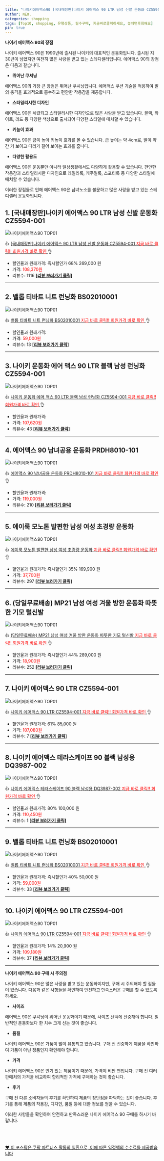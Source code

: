 ```yaml
---
title: "나이키에어맥스90 [국내매장판]나이키 에어맥스 90 LTR 남성 신발 운동화 CZ5594-001 추천 제품 비교 최저 가격 비교 장점 구매가이드"
author: NEO.
categories: shopping
tags: [Top10, shopping, 유행상품, 필수구매, 지금바로클릭하세요, 놓치면후회해요]
pin: true
---
```

**나이키 에어맥스 90의 장점**

나이키 에어맥스 90은 1990년에 출시된 나이키의 대표적인 운동화입니다. 출시된 지 30년이 넘었지만 여전히 많은 사랑을 받고 있는 스테디셀러입니다. 에어맥스 90의 장점은 다음과 같습니다.

* **뛰어난 쿠셔닝**

에어맥스 90의 가장 큰 장점은 뛰어난 쿠셔닝입니다. 에어맥스 쿠션 기술을 적용하여 발의 충격을 효과적으로 흡수하고 편안한 착용감을 제공합니다.

* **스타일리시한 디자인**

에어맥스 90은 세련되고 스타일리시한 디자인으로 많은 사랑을 받고 있습니다. 블랙, 화이트, 레드 등 다양한 색상으로 출시되어 다양한 스타일에 매치할 수 있습니다.

* **키높이 효과**

에어맥스 90은 굽이 높아 키높이 효과를 볼 수 있습니다. 굽 높이는 약 4cm로, 발이 약간 커 보이고 다리가 길어 보이는 효과를 줍니다.

* **다양한 활용도**

에어맥스 90은 운동뿐만 아니라 일상생활에서도 다양하게 활용할 수 있습니다. 편안한 착용감과 스타일리시한 디자인으로 데일리룩, 캐주얼룩, 스포티룩 등 다양한 스타일에 매치할 수 있습니다.

이러한 장점들로 인해 에어맥스 90은 남녀노소를 불문하고 많은 사랑을 받고 있는 스테디셀러 운동화입니다.

   

## 1. [국내매장판]나이키 에어맥스 90 LTR 남성 신발 운동화 CZ5594-001

![나이키에어맥스90 TOP01](https://thumbnail7.coupangcdn.com/thumbnails/remote/490x490ex/image/vendor_inventory/5f10/df82b7e1c5adb4716d91c462d4b13bfaaff9917c00ee702be5f60b77c740.jpg)


👍 [[국내매장판]나이키 에어맥스 90 LTR 남성 신발 운동화 CZ5594-001 <font color=red> 지금 바로 클릭!! 회원가격 바로 확인 </font> ](https://link.coupang.com/re/AFFSDP?lptag=AF3617701&subid=GithubCoopas&pageKey=6907135372&traceid=V0-153&itemId=16632345822&vendorItemId=87751722853) 👌 


- 할인율과 원래가격: 즉시할인가 68%  269,000   원
- 가격: <span style='color:red'>108,370원</span>
- 리뷰수: 1116  [**[리뷰 보러가기 클릭]**](https://link.coupang.com/re/AFFSDP?lptag=AF3617701&subid=GithubCoopas&pageKey=6907135372&traceid=V0-153&itemId=16632345822&vendorItemId=87751722853)

---


   

## 2. 밸롭 티바트 니트 런닝화 BS02010001

![나이키에어맥스90 TOP01](https://thumbnail6.coupangcdn.com/thumbnails/remote/490x490ex/image/retail/images/4362772421706640-49a7bc8f-1ca4-4ef5-ae6f-de3059444bbe.jpg)


👍 [밸롭 티바트 니트 런닝화 BS02010001 <font color=red> 지금 바로 클릭!! 회원가격 바로 확인 </font> ](https://link.coupang.com/re/AFFSDP?lptag=AF3617701&subid=GithubCoopas&pageKey=1987199303&traceid=V0-153&itemId=3381211085&vendorItemId=71367870497) 👌 


- 할인율과 원래가격: 
- 가격: <span style='color:red'>59,000원</span>
- 리뷰수: 13  [**[리뷰 보러가기 클릭]**](https://link.coupang.com/re/AFFSDP?lptag=AF3617701&subid=GithubCoopas&pageKey=1987199303&traceid=V0-153&itemId=3381211085&vendorItemId=71367870497)

---


   

## 3. 나이키 운동화 에어 맥스 90 LTR 블랙 남성 런닝화 CZ5594-001

![나이키에어맥스90 TOP01](https://thumbnail7.coupangcdn.com/thumbnails/remote/490x490ex/image/vendor_inventory/5f10/df82b7e1c5adb4716d91c462d4b13bfaaff9917c00ee702be5f60b77c740.jpg)


👍 [나이키 운동화 에어 맥스 90 LTR 블랙 남성 런닝화 CZ5594-001 <font color=red> 지금 바로 클릭!! 회원가격 바로 확인 </font> ](https://link.coupang.com/re/AFFSDP?lptag=AF3617701&subid=GithubCoopas&pageKey=7541778685&traceid=V0-153&itemId=19828039899&vendorItemId=87751029102) 👌 


- 할인율과 원래가격: 
- 가격: <span style='color:red'>107,620원</span>
- 리뷰수: 43  [**[리뷰 보러가기 클릭]**](https://link.coupang.com/re/AFFSDP?lptag=AF3617701&subid=GithubCoopas&pageKey=7541778685&traceid=V0-153&itemId=19828039899&vendorItemId=87751029102)

---


   

## 4. 에어맥스 90 남녀공용 운동화 PRDH8010-101

![나이키에어맥스90 TOP01](https://thumbnail8.coupangcdn.com/thumbnails/remote/490x490ex/image/vendor_inventory/bb2c/5c6277c0c31b53025cfa3409707c19f77d71572dbd1a7d7d138edff254e0.png)


👍 [에어맥스 90 남녀공용 운동화 PRDH8010-101 <font color=red> 지금 바로 클릭!! 회원가격 바로 확인 </font> ](https://link.coupang.com/re/AFFSDP?lptag=AF3617701&subid=GithubCoopas&pageKey=7375958268&traceid=V0-153&itemId=19037548318&vendorItemId=87586157250) 👌 


- 할인율과 원래가격: 
- 가격: <span style='color:red'>119,000원</span>
- 리뷰수: 210  [**[리뷰 보러가기 클릭]**](https://link.coupang.com/re/AFFSDP?lptag=AF3617701&subid=GithubCoopas&pageKey=7375958268&traceid=V0-153&itemId=19037548318&vendorItemId=87586157250)

---


   

## 5. 에이룩 모노톤 발편한 남성 여성 초경량 운동화

![나이키에어맥스90 TOP01](https://thumbnail6.coupangcdn.com/thumbnails/remote/490x490ex/image/retail/images/7182952298611202-f4368f0f-ee04-4265-9340-f2da70d28be6.jpg)


👍 [에이룩 모노톤 발편한 남성 여성 초경량 운동화 <font color=red> 지금 바로 클릭!! 회원가격 바로 확인 </font> ](https://link.coupang.com/re/AFFSDP?lptag=AF3617701&subid=GithubCoopas&pageKey=6654450152&traceid=V0-153&itemId=15257547371&vendorItemId=82478188132) 👌 


- 할인율과 원래가격: 즉시할인가 35%  169,900   원
- 가격: <span style='color:red'>37,700원</span>
- 리뷰수: 297  [**[리뷰 보러가기 클릭]**](https://link.coupang.com/re/AFFSDP?lptag=AF3617701&subid=GithubCoopas&pageKey=6654450152&traceid=V0-153&itemId=15257547371&vendorItemId=82478188132)

---


   

## 6. (당일무료배송) MP21 남성 여성 겨울 방한 운동화 따뜻한 기모 털신발

![나이키에어맥스90 TOP01](https://thumbnail6.coupangcdn.com/thumbnails/remote/490x490ex/image/vendor_inventory/4587/6757eea8fb48417808b681c2f1d824e0167851efa9914095dcae5ad66dd0.jpg)


👍 [(당일무료배송) MP21 남성 여성 겨울 방한 운동화 따뜻한 기모 털신발 <font color=red> 지금 바로 클릭!! 회원가격 바로 확인 </font> ](https://link.coupang.com/re/AFFSDP?lptag=AF3617701&subid=GithubCoopas&pageKey=6159217825&traceid=V0-153&itemId=11941630501&vendorItemId=79214320338) 👌 


- 할인율과 원래가격: 즉시할인가 44%  289,000   원
- 가격: <span style='color:red'>18,900원</span>
- 리뷰수: 252  [**[리뷰 보러가기 클릭]**](https://link.coupang.com/re/AFFSDP?lptag=AF3617701&subid=GithubCoopas&pageKey=6159217825&traceid=V0-153&itemId=11941630501&vendorItemId=79214320338)

---


   

## 7. 나이키 에어맥스 90 LTR CZ5594-001

![나이키에어맥스90 TOP01](https://thumbnail6.coupangcdn.com/thumbnails/remote/490x490ex/image/vendor_inventory/5c18/9831ab1705dba9e16c6a653299e7e418a7f10475191408fcb08ce3f12091.jpg)


👍 [나이키 에어맥스 90 LTR CZ5594-001 <font color=red> 지금 바로 클릭!! 회원가격 바로 확인 </font> ](https://link.coupang.com/re/AFFSDP?lptag=AF3617701&subid=GithubCoopas&pageKey=7224389442&traceid=V0-153&itemId=18316210535&vendorItemId=87809196246) 👌 


- 할인율과 원래가격: 61%  85,000   원
- 가격: <span style='color:red'>107,080원</span>
- 리뷰수: 7  [**[리뷰 보러가기 클릭]**](https://link.coupang.com/re/AFFSDP?lptag=AF3617701&subid=GithubCoopas&pageKey=7224389442&traceid=V0-153&itemId=18316210535&vendorItemId=87809196246)

---


   

## 8. 나이키 에어맥스 테라스케이프 90 블랙 남성용 DQ3987-002

![나이키에어맥스90 TOP01](https://thumbnail6.coupangcdn.com/thumbnails/remote/490x490ex/image/vendor_inventory/960e/cdd9c4873bae41d8276f841c7a937830c85a575d11fe4d52796e0a710bf5.jpg)


👍 [나이키 에어맥스 테라스케이프 90 블랙 남성용 DQ3987-002 <font color=red> 지금 바로 클릭!! 회원가격 바로 확인 </font> ](https://link.coupang.com/re/AFFSDP?lptag=AF3617701&subid=GithubCoopas&pageKey=7712309188&traceid=V0-153&itemId=20676573300&vendorItemId=87750592982) 👌 


- 할인율과 원래가격: 80%  100,000   원
- 가격: <span style='color:red'>110,450원</span>
- 리뷰수: 1  [**[리뷰 보러가기 클릭]**](https://link.coupang.com/re/AFFSDP?lptag=AF3617701&subid=GithubCoopas&pageKey=7712309188&traceid=V0-153&itemId=20676573300&vendorItemId=87750592982)

---


   

## 9. 밸롭 티바트 니트 런닝화 BS02010001

![나이키에어맥스90 TOP01](https://thumbnail10.coupangcdn.com/thumbnails/remote/490x490ex/image/retail/images/855882279483400-5ead8afb-9172-45fd-a7e1-84b46023c3c1.jpg)


👍 [밸롭 티바트 니트 런닝화 BS02010001 <font color=red> 지금 바로 클릭!! 회원가격 바로 확인 </font> ](https://link.coupang.com/re/AFFSDP?lptag=AF3617701&subid=GithubCoopas&pageKey=1987199303&traceid=V0-153&itemId=3381211086&vendorItemId=71367870524) 👌 


- 할인율과 원래가격: 즉시할인가 40%  50,000   원
- 가격: <span style='color:red'>59,000원</span>
- 리뷰수: 33  [**[리뷰 보러가기 클릭]**](https://link.coupang.com/re/AFFSDP?lptag=AF3617701&subid=GithubCoopas&pageKey=1987199303&traceid=V0-153&itemId=3381211086&vendorItemId=71367870524)

---


   

## 10. 나이키 에어맥스 90 LTR CZ5594-001

![나이키에어맥스90 TOP01](https://thumbnail9.coupangcdn.com/thumbnails/remote/490x490ex/image/vendor_inventory/b946/5fe562b4e2adffc1d44a6dd473d38d7cc3cf00d0fec17ee4dc00b821e1f9.jpg)


👍 [나이키 에어맥스 90 LTR CZ5594-001 <font color=red> 지금 바로 클릭!! 회원가격 바로 확인 </font> ](https://link.coupang.com/re/AFFSDP?lptag=AF3617701&subid=GithubCoopas&pageKey=7383476237&traceid=V0-153&itemId=19073669242&vendorItemId=87751347919) 👌 


- 할인율과 원래가격: 14%  20,900   원
- 가격: <span style='color:red'>109,180원</span>
- 리뷰수: 37  [**[리뷰 보러가기 클릭]**](https://link.coupang.com/re/AFFSDP?lptag=AF3617701&subid=GithubCoopas&pageKey=7383476237&traceid=V0-153&itemId=19073669242&vendorItemId=87751347919)

---
**나이키 에어맥스 90 구매 시 주의점**

나이키 에어맥스 90은 많은 사랑을 받고 있는 운동화이지만, 구매 시 주의해야 할 점들이 있습니다. 다음과 같은 사항들을 확인하여 안전하고 만족스러운 구매를 할 수 있도록 하세요.

* **사이즈**

에어맥스 90은 쿠셔닝이 뛰어난 운동화이기 때문에, 사이즈 선택에 신중해야 합니다. 일반적인 운동화보다 한 치수 크게 신는 것이 좋습니다.

* **품질**

나이키 에어맥스 90은 가품이 많이 유통되고 있습니다. 구매 전 신중하게 제품을 확인하여 가품이 아닌 정품인지 확인해야 합니다.

* **가격**

나이키 에어맥스 90은 인기 있는 제품이기 때문에, 가격이 비싼 편입니다. 구매 전 여러 판매처의 가격을 비교하여 합리적인 가격에 구매하는 것이 좋습니다.

* **후기**

구매 전 다른 소비자들의 후기를 확인하여 제품의 장단점을 파악하는 것이 좋습니다. 후기를 통해 제품의 착용감, 디자인, 품질 등에 대한 정보를 얻을 수 있습니다.

이러한 사항들을 확인하여 안전하고 만족스러운 나이키 에어맥스 90 구매를 하시기 바랍니다.<br><br><br><br><br> [ ❤  이 포스팅은 쿠팡 파트너스 활동의 일환으로, 이에 따른 일정액의 수수료를 제공받습니다](https://link.coupang.com/a/bcEFyh)